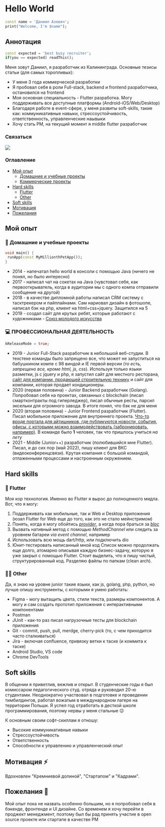 # Hello World
```dart
const name = 'Даниил Азевич';
print("Welcome, I'm $name");
```

## Аннотация
```dart
const expected = 'best busy recruiter';
if(you == expected) readThis();
```
Меня зовут Даниил, я разработчик из Калининграда. Основные тезисы статьи (для самых торопливых):
 * У меня 3 года коммерческой разработки
 * Я пробовал себя в роли Full-stack, backend и frontend разработчика, остановился на frontend
 * Моя основная специальность - Flutter разработка. Могу поддерживать все доступные платформы (Android-iOS/Web/Desktop)
 * Благодаря работе в event-сфере, у меня развиты soft-skills, такие как: коммуникативные навыки, стрессоустойчивость, ответственность, управленческие наывыки
 * Хочу стать PM, на текущий момент я middle flutter разработчик
### Связаться
[<img src='https://www.google.com/url?sa=i&url=https%3A%2F%2Fwww.flaticon.com%2Ffree-icon%2Ftelegram_906377&psig=AOvVaw3nx201rYy3PEpBoOoLTcUE&ust=1651756715078000&source=images&cd=vfe&ved=0CAwQjRxqFwoTCIikp7P3xfcCFQAAAAAdAAAAABAD'>](url)
### Оглавление
* [Мой опыт](https://github.com/dazevich/dazevich/edit/product/README.md#%D0%BC%D0%BE%D0%B9-%D0%BE%D0%BF%D1%8B%D1%82)
  * [Домашние и учебные проекты](https://github.com/dazevich/dazevich/edit/product/README.md#-%D0%B4%D0%BE%D0%BC%D0%B0%D1%88%D0%BD%D0%B8%D0%B5-%D0%B8-%D1%83%D1%87%D0%B5%D0%B1%D0%BD%D1%8B%D0%B5-%D0%BF%D1%80%D0%BE%D0%B5%D0%BA%D1%82%D1%8B)
  * [Коммерческие проекты](https://github.com/dazevich/dazevich/edit/product/README.md#-%D0%BF%D1%80%D0%BE%D1%84%D0%B5%D1%81%D1%81%D0%B8%D0%BE%D0%BD%D0%B0%D0%BB%D1%8C%D0%BD%D0%B0%D1%8F-%D0%B4%D0%B5%D1%8F%D1%82%D0%B5%D0%BB%D1%8C%D0%BD%D0%BE%D1%81%D1%82%D1%8C)
* [Hard skills](https://github.com/dazevich/dazevich/edit/product/README.md#hard-skills)
  * [Flutter](https://github.com/dazevich/dazevich/edit/product/README.md#-flutter)  
  * [Other](https://github.com/dazevich/dazevich/edit/product/README.md#-other)
* [Soft skills](https://github.com/dazevich/dazevich/edit/product/README.md#soft-skills)
* [Мотивация](https://github.com/dazevich/dazevich/edit/product/README.md#%D0%BC%D0%BE%D1%82%D0%B8%D0%B2%D0%B0%D1%86%D0%B8%D1%8F)
* [Пожелания](https://github.com/dazevich/dazevich/edit/product/README.md#%D0%BF%D0%BE%D0%B6%D0%B5%D0%BB%D0%B0%D0%BD%D0%B8%D1%8F)

## Мой опыт
### 🌱 Домашние и учебные проекты
```dart
void main() {
 runApp(const MyMillionthPetApp());
}
```
* 2014 - напечатал hello world в консоли с помощью Java (ничего не понял, но было интересно)
* 2017 - написал чат на сокетах на Java (чувстовал себя, как первооткрыватель, когда в аудитории мы с одного компа отправили сообщение на другой)
* 2018 - в качестве дипломной работы написал CRM систему с тасктрекером и пайплайнами. Сам нариовал дизайн в фотошопе, написал бэк на php, клиент на html+css+jquery. Защитился на 5
* 2019 - создал сайт для крутых ребят, которые работают с художниками - [Союз молодого искусства](http://youngart39.ru/)
### 💻 ПРОФЕССИОНАЛЬНАЯ ДЕЯТЕЛЬНОСТЬ
```dart
kReleaseMode = true;
```
* 2019 - Junior Full-Stack разработчик в небольшой веб-студии. В техстеке команды было запрещено все, что может не запуститься на бабушкином компе с 98 виндой и IE первой версии (*то есть, запрещено все, кроме html, js, css*). Используя только языки разметки, js с jquery и php, я запустил сайт для местного ресторана, [сайт для компании, продающей строительную технику](https://triton-group.ru/) и сайт для компании, которая продает кондиционеры. 
* 2020 (первая половина) - Junior Backend разработчик (Golang). Попробовал себя на проектах, связанных с blockchain (писал смартконтракты под гиперледжер), писал обычные ресты, парсил эксельки для огромного завода. В итоге понял, что бэк не для меня
* 2020 (вторая половина) - Junior Frontend разработчик (Flutter). Писал мобильное приложение для внутреннего проекта. [Что-то вроде портала для айтишников, где публикуются новости, события, офисы, с которыми можно взаимодействовать (забронировать, например)](https://x-cluster.com/). В команде было **1** человек, так что пришлось учиться *на лету*
* 2021 - Middle (Junior++) разработчик (полюбившийся мне Flutter). Писал, и до сих пор (май 2022), пишу клиент для ВКС (видеоконференцсвязи). Крутая компания с большой командой, отлаженными процессами и настроенным окружением.

## Hard skills
### 🎯 Flutter
Моя кор технология. Именно во Flutter я вырос до полноценного мидла. Вот, что я могу:
  1. Поддерживать как мобильные, так и Web и Desktop приложения (юзал Flutter for Web еще до того, как это не стало мейнстримом)
  2. Понять, когда я могу обойтись *[provider](https://pub.dev/packages/provider)*, а когда пора браться за *[bloc](https://pub.dev/packages/bloc)*
  3. Вызвать нативный метод с помощью *MethodChannel* или следить за уровнем батареи *via event channel*, например
  4. Использовать всю мощь dart/http, или подключить dio
  5. Юнит-тестировать написанный мной код
Список можно продолжать еще долго, атомарно описывая каждую бизнес-задачу, которую я уже закрыл с помощью Flutter. Стоит выделить, что я пишу чистый, структурированный код. Разделяю файлы по папкам (clean arch).
### 👨‍💻 Other
Да, я знаю на уровне junior такие языки, как js, golang, php, python, но лучше опишу инструменты, с которыми я умею работать:
* Figma - могу вытащить цвета, стили текста, размеры компонентов. А могу и сам создать прототип приложения с интерактивными компонентами
* Postman
* JUnit - как-то раз писал нагрузочные тесты для blockchain приложения
* Git - commit, push, pull, merdge, cherry-pick (то, с чем приходится часто сталкиваться)
* Jira - включая confluence, привязку ветки к таске (и коммита к таске)
* Android Studio, VS code
* Chrome DevTools

## Soft skills
В общении я приветлив, вежлив и открыт. В студенческие годы я был комиссаром педагогического студ. отряда и руководил 20-ю студентами. Неоднократно участвовал в подготовке и проведении тимбилдингов, работал вожатым в международном лагере на территории Польши. Я успел год отработать в десткой школе программирования, поэтому нервы у меня стальные 😉

К основным своим софт-скиллам я отношу:
* Высокие коммуникативные навыки
* Стрессоустойчивость
* Ответственность
* Способности к управлению и управленческий опыт

## Мотивация ⚡
Вдохновлен "Кремниевой долиной", "Стартапом" и "Кадрами".

## Пожелания 🌠
Мой опыт пока не назвать особенно большим, но я попробовал себя в бэкенде, фронтенде и UI дизайне. Со временем я хочу перейти в проджект менеджмент, поэтому был бы рад принять участие в open source проекте или стартапе в качестве PM

<!--
**dazevich/dazevich** is a ✨ _special_ ✨ repository because its `README.md` (this file) appears on your GitHub profile.

Here are some ideas to get you started:

- 🔭 I’m currently working on ...
- 🌱 I’m currently learning ...
- 👯 I’m looking to collaborate on ...
- 🤔 I’m looking for help with ...
- 💬 Ask me about ...
- 📫 How to reach me: ...
- 😄 Pronouns: ...
- ⚡ Fun fact: ...
-->
